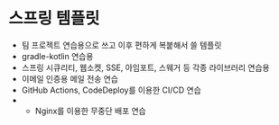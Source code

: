 # 스프링 템플릿
- 팀 프로젝트 연습용으로 쓰고 이후 편하게 복붙해서 쓸 템플릿
- gradle-kotlin 연습용
- 스프링 시큐리티, 웹소켓, SSE, 아임포트, 스웨거 등 각종 라이브러리 연습용
- 이메일 인증용 메일 전송 연습
- GitHub Actions, CodeDeploy를 이용한 CI/CD 연습
- + Nginx를 이용한 무중단 배포 연습
